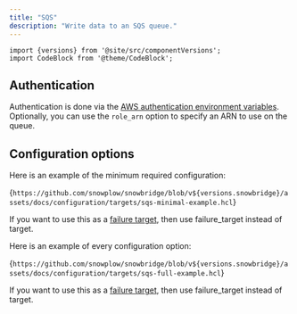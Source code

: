 ```yaml
---
title: "SQS"
description: "Write data to an SQS queue."
---
```


```mdx-code-block
import {versions} from '@site/src/componentVersions';
import CodeBlock from '@theme/CodeBlock';
```

## Authentication

Authentication is done via the [AWS authentication environment variables](https://docs.aws.amazon.com/cli/latest/userguide/cli-configure-envvars.html). Optionally, you can use the `role_arn` option to specify an ARN to use on the queue.


## Configuration options

Here is an example of the minimum required configuration:

<CodeBlock language="hcl" reference>{`
https://github.com/snowplow/snowbridge/blob/v${versions.snowbridge}/assets/docs/configuration/targets/sqs-minimal-example.hcl
`}</CodeBlock>

If you want to use this as a [failure target](/docs/api-reference/snowbridge/concepts/failure-model/index.md#failure-targets), then use failure_target instead of target.

Here is an example of every configuration option:

<CodeBlock language="hcl" reference>{`
https://github.com/snowplow/snowbridge/blob/v${versions.snowbridge}/assets/docs/configuration/targets/sqs-full-example.hcl
`}</CodeBlock>

If you want to use this as a [failure target](/docs/api-reference/snowbridge/concepts/failure-model/index.md#failure-targets), then use failure_target instead of target.
